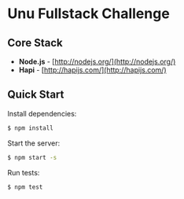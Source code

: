 # Unu Fullstack Challenge

## Core Stack

- **Node.js** - [http://nodejs.org/](http://nodejs.org/)
- **Hapi** - [http://hapijs.com/](http://hapijs.com/)

## Quick Start

Install dependencies:
```bash
$ npm install
```

Start the server:
```bash
$ npm start -s
```

Run tests:
```bash
$ npm test
```
